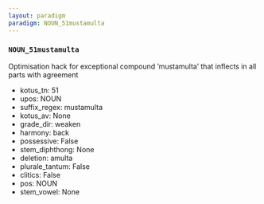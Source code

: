 ```yaml
---
layout: paradigm
paradigm: NOUN_51mustamulta
---
```

### ` NOUN_51mustamulta `

Optimisation hack for exceptional compound ’mustamulta’ that inflects in all parts with agreement
* kotus_tn: 51
* upos: NOUN
* suffix_regex: mustamulta
* kotus_av: None
* grade_dir: weaken
* harmony: back
* possessive: False
* stem_diphthong: None
* deletion: amulta
* plurale_tantum: False
* clitics: False
* pos: NOUN
* stem_vowel: None
